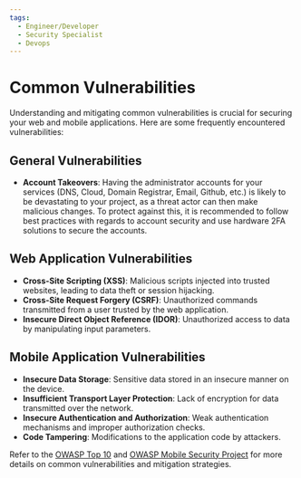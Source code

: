 ```yaml
---
tags:
  - Engineer/Developer
  - Security Specialist
  - Devops
---
```


# Common Vulnerabilities

Understanding and mitigating common vulnerabilities is crucial for securing your web and mobile applications. Here are some frequently encountered vulnerabilities:

## General Vulnerabilities

- **Account Takeovers**: Having the administrator accounts for your services (DNS, Cloud, Domain Registrar, Email, Github, etc.) is likely to be devastating to your project, as a threat actor can then make malicious changes. To protect against this, it is recommended to follow best practices with regards to account security and use hardware 2FA solutions to secure the accounts.

## Web Application Vulnerabilities

- **Cross-Site Scripting (XSS)**: Malicious scripts injected into trusted websites, leading to data theft or session hijacking.
- **Cross-Site Request Forgery (CSRF)**: Unauthorized commands transmitted from a user trusted by the web application.
- **Insecure Direct Object Reference (IDOR)**: Unauthorized access to data by manipulating input parameters.

## Mobile Application Vulnerabilities

- **Insecure Data Storage**: Sensitive data stored in an insecure manner on the device.
- **Insufficient Transport Layer Protection**: Lack of encryption for data transmitted over the network.
- **Insecure Authentication and Authorization**: Weak authentication mechanisms and improper authorization checks.
- **Code Tampering**: Modifications to the application code by attackers.

Refer to the [OWASP Top 10](https://owasp.org/www-project-top-ten/) and [OWASP Mobile Security Project](https://owasp.org/www-project-mobile-top-10/) for more details on common vulnerabilities and mitigation strategies.
